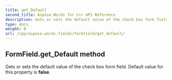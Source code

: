 ```yaml
---
title: get_Default
second_title: Aspose.Words for C++ API Reference
description: Gets or sets the default value of the check box form field. Default value for this property is false. 
type: docs
weight: 0
url: /cpp/aspose.words.fields/formfield/get_default/
---
```

## FormField.get_Default method


Gets or sets the default value of the check box form field. Default value for this property is **false**.

